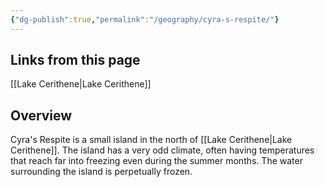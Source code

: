 ```yaml
---
{"dg-publish":true,"permalink":"/geography/cyra-s-respite/"}
---
```


## Links from this page
[[Lake Cerithene\|Lake Cerithene]]
## Overview
Cyra's Respite is a small island in the north of [[Lake Cerithene\|Lake Cerithene]]. The island has a very odd climate, often having temperatures that reach far into freezing even during the summer months. The water surrounding the island is perpetually frozen.
